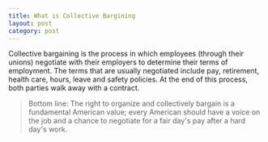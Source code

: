 ```yaml
---
title: What is Collective Bargining
layout: post
category: post
---
```

Collective bargaining is the process in which employees (through their unions) negotiate with their employers to determine their terms of employment. The terms that are usually negotiated include pay, retirement, health care, hours, leave and safety policies. At the end of this process, both parties walk away with a contract.

>Bottom line: The right to organize and collectively bargain is a fundamental American value; every American should have a voice on the job and a chance to negotiate for a fair day's pay after a hard day's work.